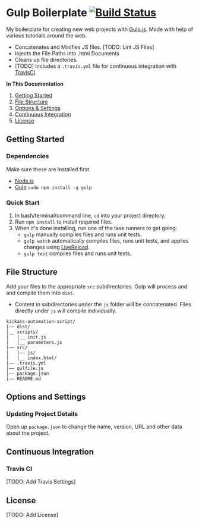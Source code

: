 # Gulp Boilerplate [![Build Status](https://travis-ci.org/kino6052/kickass-automation-script.svg)](https://travis-ci.org/kino6052/kickass-automation-script)

My boilerplate for creating new web projects with [Gulp.js](http://gulpjs.com/). Made with help of various tutorials around the web.

* Concatenates and Minifies JS files. [TODO: Lint JS Files]
* Injects the File Paths into .html Documents
* Cleans up file directories.
* [TODO] Includes a `.travis.yml` file for continuous integration with [TravisCI](https://travis-ci.org).

**In This Documentation**

1. [Getting Started](#getting-started)
2. [File Structure](#file-structure)
3. [Options & Settings](#options-and-settings)
4. [Continuous Integration](#continuous-integration)
5. [License](#license)

## Getting Started

### Dependencies
Make sure these are installed first.

* [Node.js](http://nodejs.org)
* [Gulp](http://gulpjs.com) `sudo npm install -g gulp`

### Quick Start

1. In bash/terminal/command line, `cd` into your project directory.
2. Run `npm install` to install required files.
3. When it's done installing, run one of the task runners to get going:
	* `gulp` manually compiles files and runs unit tests.
	* `gulp watch` automatically compiles files, runs unit tests, and applies changes using [LiveReload](http://livereload.com/).
	* `gulp test` compiles files and runs unit tests.

## File Structure

Add your files to the appropriate `src` subdirectories. Gulp will process and and compile them into `dist`.

* Content in subdirectories under the `js` folder will be concatenated. Files directly under `js` will compile individually.
```
kickass-automation-script/
|—— dist/
|__ scripts/
|   |__ init.js
|   |__ parameters.js
|—— src/
|   |—— js/
|   |__ index.html/
|—— .travis.yml
|—— gulfile.js
|—— package.json
|—— README.md
```

## Options and Settings

### Updating Project Details
Open up `package.json` to change the name, version, URL and other data about the project.

## Continuous Integration

### Travis CI

[TODO: Add Travis Settings]

## License

[TODO: Add License]
